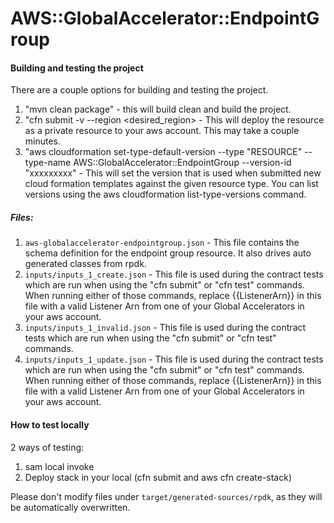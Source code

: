 # AWS::GlobalAccelerator::EndpointGroup

#### Building and testing the project
There are a couple options for building and testing the project.

1. "mvn clean package" - this will build clean and build the project.
2. "cfn submit -v --region <desired_region> - This will deploy the resource as a private resource to your aws account.  This may take a couple minutes.
3. "aws cloudformation set-type-default-version --type "RESOURCE" --type-name AWS::GlobalAccelerator::EndpointGroup --version-id "xxxxxxxxx" - This will set the version that is used when submitted new cloud formation templates against the given resource type. You can list versions using the aws cloudformation list-type-versions command.

##### Files:

1. `aws-globalaccelerator-endpointgroup.json` - This file contains the schema definition for the endpoint group resource.  It also drives auto generated classes from rpdk.
2. `inputs/inputs_1_create.json` - This file is used during the contract tests which are run when using the "cfn submit" or "cfn test" commands.  When running either of those commands, replace {{ListenerArn}} in this file with a valid Listener Arn from one of your Global Accelerators in your aws account.
3. `inputs/inputs_1_invalid.json` - This file is used during the contract tests which are run when using the "cfn submit" or "cfn test" commands.
4. `inputs/inputs_1_update.json` - This file is used during the contract tests which are run when using the "cfn submit" or "cfn test" commands.  When running either of those commands, replace {{ListenerArn}} in this file with a valid Listener Arn from one of your Global Accelerators in your aws account.


#### How to test locally
2 ways of testing:
1. sam local invoke
2. Deploy stack in your local (cfn submit and aws cfn create-stack)

Please don't modify files under `target/generated-sources/rpdk`, as they will be
automatically overwritten.
